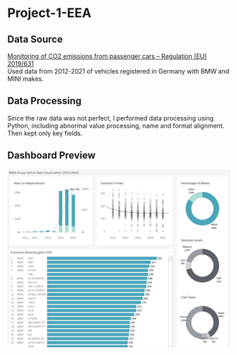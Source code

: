 # Project-1-EEA

## Data Source
[Monitoring of CO2 emissions from passenger cars – Regulation (EU) 2019/631](https://www.eea.europa.eu/data-and-maps/data/co2-cars-emission-22)  
Used data from 2012-2021 of vehicles registered in Germany with BMW and MINI makes.

## Data Processing
Since the raw data was not perfect, I performed data processing using Python, including abnormal value processing, name and format alignment. Then kept only key fields.  

## Dashboard Preview
![image](Project-1-EEA/Dashboard.png)
